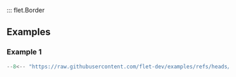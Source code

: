 ::: flet.Border

## Examples

### Example 1

```python
--8<-- "https://raw.githubusercontent.com/flet-dev/examples/refs/heads/v1-docs/python/controls/types/border/container.py"
```
